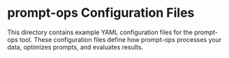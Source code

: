 # prompt-ops Configuration Files

This directory contains example YAML configuration files for the prompt-ops tool. These configuration files define how prompt-ops processes your data, optimizes prompts, and evaluates results.
